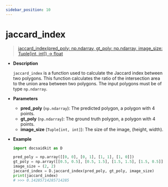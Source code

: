 ```yaml
---
sidebar_position: 10
---
```


# jaccard_index

> [jaccard_index(pred_poly: np.ndarray, gt_poly: np.ndarray, image_size: Tuple[int, int]) -> float](https://github.com/DocsaidLab/DocsaidKit/blob/6db820b92e709b61f1848d7583a3fa856b02716f/docsaidkit/structures/functionals.py#L93C5-L93C18)

- **Description**

    `jaccard_index` is a function used to calculate the Jaccard index between two polygons. This function calculates the ratio of the intersection area to the union area between two polygons. The input polygons must be of type `np.ndarray`.

- **Parameters**

    - **pred_poly** (`np.ndarray`): The predicted polygon, a polygon with 4 points.
    - **gt_poly** (`np.ndarray`): The ground truth polygon, a polygon with 4 points.
    - **image_size** (`Tuple[int, int]`): The size of the image, (height, width).

- **Example**

    ```python
    import docsaidkit as D

    pred_poly = np.array([[0, 0], [0, 1], [1, 1], [1, 0]])
    gt_poly = np.array([[0.5, 0.5], [0.5, 1.5], [1.5, 1.5], [1.5, 0.5]])
    image_size = (2, 2)
    jaccard_index = D.jaccard_index(pred_poly, gt_poly, image_size)
    print(jaccard_index)
    # >>> 0.14285714285714285
    ```
